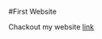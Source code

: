 #First Website

Chackout my website <a href="https://hyperfastcat.github.io/Activities/First%20Website/" target="_blank" > link </a>
